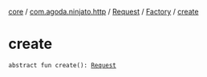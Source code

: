 [core](../../../index.md) / [com.agoda.ninjato.http](../../index.md) / [Request](../index.md) / [Factory](index.md) / [create](./create.md)

# create

`abstract fun create(): `[`Request`](../index.md)